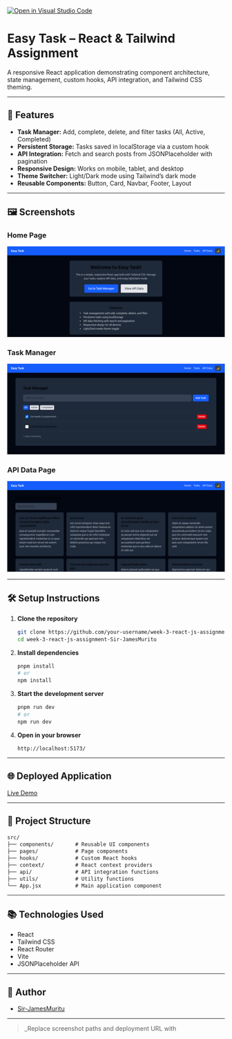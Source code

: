 [![Open in Visual Studio Code](https://classroom.github.com/assets/open-in-vscode-2e0aaae1b6195c2367325f4f02e2d04e9abb55f0b24a779b69b11b9e10269abc.svg)](https://classroom.github.com/online_ide?assignment_repo_id=19861078&assignment_repo_type=AssignmentRepo)
# Easy Task – React & Tailwind Assignment

A responsive React application demonstrating component architecture, state management, custom hooks, API integration, and Tailwind CSS theming.

---

## 🚀 Features

- **Task Manager:** Add, complete, delete, and filter tasks (All, Active, Completed)
- **Persistent Storage:** Tasks saved in localStorage via a custom hook
- **API Integration:** Fetch and search posts from JSONPlaceholder with pagination
- **Responsive Design:** Works on mobile, tablet, and desktop
- **Theme Switcher:** Light/Dark mode using Tailwind’s dark mode
- **Reusable Components:** Button, Card, Navbar, Footer, Layout

---

## 🖼️ Screenshots

### Home Page
![Home Screenshot](./src/assets/ScreenshotHome.png)

### Task Manager
![Tasks Screenshot](./src/assets/ScreenshotTasks.png)

### API Data Page
![API Screenshot](./src/assets/ScreenshotApi.png)

---

## 🛠️ Setup Instructions

1. **Clone the repository**
   ```bash
   git clone https://github.com/your-username/week-3-react-js-assignment-Sir-JamesMuritu.git
   cd week-3-react-js-assignment-Sir-JamesMuritu
   ```

2. **Install dependencies**
   ```bash
   pnpm install
   # or
   npm install
   ```

3. **Start the development server**
   ```bash
   pnpm run dev
   # or
   npm run dev
   ```

4. **Open in your browser**
   ```
   http://localhost:5173/
   ```

---

## 🌐 Deployed Application

[Live Demo](https://week-3-react-js-assignment-sir-jame.vercel.app)

---

## 📁 Project Structure

```
src/
├── components/       # Reusable UI components
├── pages/            # Page components
├── hooks/            # Custom React hooks
├── context/          # React context providers
├── api/              # API integration functions
├── utils/            # Utility functions
└── App.jsx           # Main application component
```

---

## 📚 Technologies Used

- React
- Tailwind CSS
- React Router
- Vite
- JSONPlaceholder API

---

## 👤 Author

- [Sir-JamesMuritu](https://github.com/PLP-MERN-Stack-Development/week-3-react-js-assignment-Sir-JamesMuritu)

---

> _Replace screenshot paths and deployment URL with
